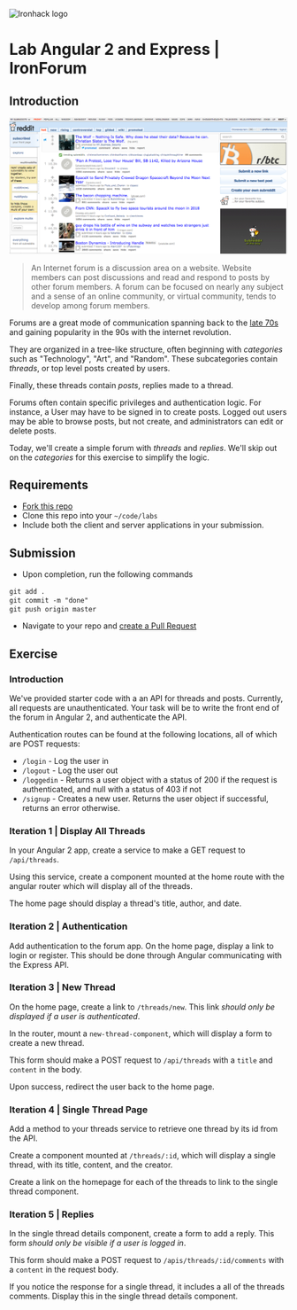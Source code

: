 ![Ironhack logo](https://i.imgur.com/1QgrNNw.png)

# Lab Angular 2 and Express | IronForum

## Introduction

![](images/forum-image.png)


>An Internet forum is a discussion area on a website. Website members can post discussions and read and respond to posts by other forum members. A forum can be focused on nearly any subject and a sense of an online community, or virtual community, tends to develop among forum members.

Forums are a great mode of communication spanning back to the [late 70s](https://www.quora.com/When-did-the-first-Internet-forum-start-and-which-was-it) and gaining popularity in the 90s with the internet revolution.

They are organized in a tree-like structure, often beginning with *categories* such as "Technology", "Art", and "Random". These subcategories contain *threads*, or top level posts created by users.

Finally, these threads contain *posts*, replies made to a thread.

Forums often contain specific privileges and authentication logic. For instance, a User may have to be signed in to create posts. Logged out users may be able to browse posts, but not create, and administrators can edit or delete posts.

Today, we'll create a simple forum with *threads* and *replies*. We'll skip out on the *categories* for this exercise to simplify the logic.


## Requirements

- [Fork this repo](https://guides.github.com/activities/forking/)
- Clone this repo into your `~/code/labs`
- Include both the client and server applications in your submission.

## Submission

- Upon completion, run the following commands

```
git add .
git commit -m "done"
git push origin master
```

- Navigate to your repo and [create a Pull Request](https://help.github.com/articles/creating-a-pull-request/)

## Exercise

### Introduction

We've provided starter code with a an API for threads and posts. Currently, all requests are unauthenticated. Your task will be to write the front end of the forum in Angular 2, and authenticate the API.

Authentication routes can be found at the following locations, all of which are POST requests:

- `/login` - Log the user in
- `/logout` - Log the user out
- `/loggedin` - Returns a user object with a status of 200 if the request is authenticated, and null with a status of 403 if not
- `/signup` - Creates a new user. Returns the user object if successful, returns an error otherwise.

### Iteration 1 | Display All Threads

In your Angular 2 app, create a service to make a GET request to `/api/threads`.

Using this service, create a component mounted at the home route with the angular router which will display all of the threads.

The home page should display a thread's title, author, and date.

### Iteration 2 | Authentication

Add authentication to the forum app. On the home page, display a link to login or register. This should be done through Angular communicating with the Express API.

### Iteration 3 | New Thread

On the home page, create a link to `/threads/new`.  This link *should only be displayed if a user is authenticated*.

In the router, mount a `new-thread-component`, which will display a form to create a new thread.

This form should make a POST request to `/api/threads` with a `title` and `content` in the body.

Upon success, redirect the user back to the home page.

### Iteration 4 | Single Thread Page

Add a method to your threads service to retrieve one thread by its id from the API.

Create a component mounted at `/threads/:id`, which will display a single thread, with its title, content, and the creator.

Create a link on the homepage for each of the threads to link to the single thread component.

### Iteration 5 | Replies

In the single thread details component, create a form to add a reply. This form *should only be visible if a user is logged in*.

This form should make a POST request to `/apis/threads/:id/comments` with a `content` in the request body.

If you notice the response for a single thread, it includes a all of the threads comments. Display this in the single thread details component.
